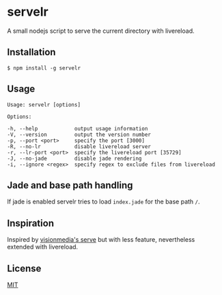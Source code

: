 # servelr

A small nodejs script to serve the current directory with livereload.

## Installation

    $ npm install -g servelr

## Usage

    Usage: servelr [options]

    Options:

    -h, --help            output usage information
    -V, --version         output the version number
    -p, --port <port>     specify the port [3000]
    -R, --no-lr           disable livereload server
    -r, --lr-port <port>  specify the livereload port [35729]
    -J, --no-jade         disable jade rendering
    -i, --ignore <regex>  specify regex to exclude files from livereload

## Jade and base path handling
If jade is enabled servelr tries to load `index.jade` for the base path `/`.

## Inspiration

Inspired by [visionmedia's serve](https://github.com/visionmedia/serve/) but with less feature, nevertheless extended with livereload.

## License

[MIT](https://github.com/noxan/servelr/blob/master/LICENSE)
